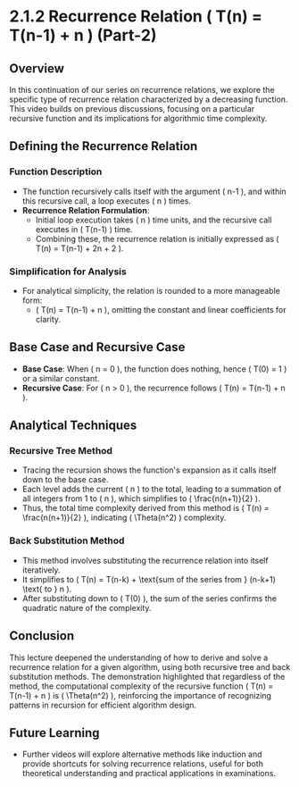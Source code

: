 # 2.1.2 Recurrence Relation \( T(n) = T(n-1) + n \) (Part-2)

## Overview

In this continuation of our series on recurrence relations, we explore the specific type of recurrence relation characterized by a decreasing function. This video builds on previous discussions, focusing on a particular recursive function and its implications for algorithmic time complexity.

## Defining the Recurrence Relation

### Function Description

- The function recursively calls itself with the argument \( n-1 \), and within this recursive call, a loop executes \( n \) times.
- **Recurrence Relation Formulation**:
  - Initial loop execution takes \( n \) time units, and the recursive call executes in \( T(n-1) \) time.
  - Combining these, the recurrence relation is initially expressed as \( T(n) = T(n-1) + 2n + 2 \).

### Simplification for Analysis

- For analytical simplicity, the relation is rounded to a more manageable form:
  - \( T(n) = T(n-1) + n \), omitting the constant and linear coefficients for clarity.

## Base Case and Recursive Case

- **Base Case**: When \( n = 0 \), the function does nothing, hence \( T(0) = 1 \) or a similar constant.
- **Recursive Case**: For \( n > 0 \), the recurrence follows \( T(n) = T(n-1) + n \).

## Analytical Techniques

### Recursive Tree Method

- Tracing the recursion shows the function's expansion as it calls itself down to the base case.
- Each level adds the current \( n \) to the total, leading to a summation of all integers from 1 to \( n \), which simplifies to \( \frac{n(n+1)}{2} \).
- Thus, the total time complexity derived from this method is \( T(n) = \frac{n(n+1)}{2} \), indicating \( \Theta(n^2) \) complexity.

### Back Substitution Method

- This method involves substituting the recurrence relation into itself iteratively.
- It simplifies to \( T(n) = T(n-k) + \text{sum of the series from } (n-k+1) \text{ to } n \).
- After substituting down to \( T(0) \), the sum of the series confirms the quadratic nature of the complexity.

## Conclusion

This lecture deepened the understanding of how to derive and solve a recurrence relation for a given algorithm, using both recursive tree and back substitution methods. The demonstration highlighted that regardless of the method, the computational complexity of the recursive function \( T(n) = T(n-1) + n \) is \( \Theta(n^2) \), reinforcing the importance of recognizing patterns in recursion for efficient algorithm design.

## Future Learning

- Further videos will explore alternative methods like induction and provide shortcuts for solving recurrence relations, useful for both theoretical understanding and practical applications in examinations.
